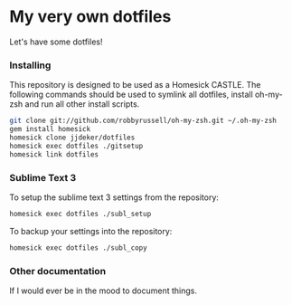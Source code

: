 My very own dotfiles
========

Let's have some dotfiles!

### Installing
This repository is designed to be used as a Homesick CASTLE. The following commands should be used to symlink all dotfiles, install oh-my-zsh and run all other install scripts.

```bash
git clone git://github.com/robbyrussell/oh-my-zsh.git ~/.oh-my-zsh
gem install homesick
homesick clone jjdeker/dotfiles
homesick exec dotfiles ./gitsetup
homesick link dotfiles
```

### Sublime Text 3

To setup the sublime text 3 settings from the repository:
```bash
homesick exec dotfiles ./subl_setup
```

To backup your settings into the repository:
```bash
homesick exec dotfiles ./subl_copy
```

### Other documentation
If I would ever be in the mood to document things.
